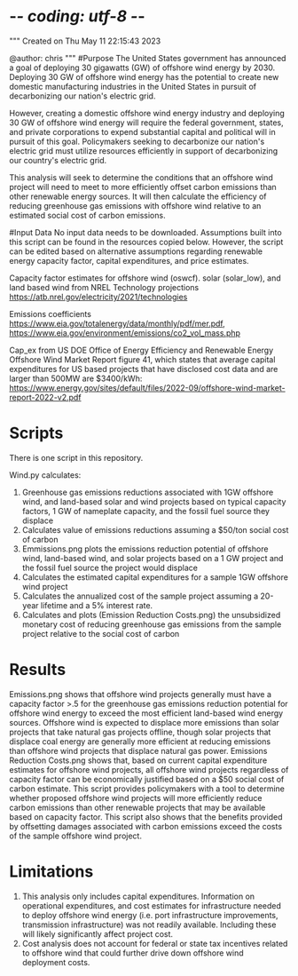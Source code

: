 # -*- coding: utf-8 -*-
"""
Created on Thu May 11 22:15:43 2023

@author: chris
"""
#Purpose
The United States government has announced a goal of deploying 30 gigawatts (GW) of offshore wind energy by 2030. Deploying 30 GW of offshore wind energy has the potential to create new domestic manufacturing industries in the United States in pursuit of decarbonizing our nation's electric grid. 

However, creating a domestic offshore wind energy industry and deploying 30 GW of offshore wind energy will require the federal government, states, and private corporations to expend substantial capital and political will in pursuit of this goal. Policymakers seeking to decarbonize our nation's electric grid must utilize resources efficiently in support of decarbonizing our country's electric grid. 

This analysis will seek to determine the conditions that an offshore wind project will need to meet to more efficiently offset carbon emissions than other renewable energy sources. It will then calculate the efficiency of reducing greenhouse gas emissions with offshore wind relative to an estimated social cost of carbon emissions. 

#Input Data 
No input data needs to be downloaded. Assumptions built into this script can be found in the resources copied below. However, the script can be edited based on alternative assumptions regarding renewable energy capacity factor, capital expenditures, and price estimates.

Capacity factor estimates for offshore wind (oswcf). solar (solar_low), and land based wind from NREL Technology projections https://atb.nrel.gov/electricity/2021/technologies

Emissions coefficients https://www.eia.gov/totalenergy/data/monthly/pdf/mer.pdf, https://www.eia.gov/environment/emissions/co2_vol_mass.php

Cap_ex from US DOE Office of Energy Efficiency and Renewable Energy Offshore Wind Market Report figure 41, which states that average capital expenditures for US based projects that have disclosed cost data and are larger than 500MW are $3400/kWh: https://www.energy.gov/sites/default/files/2022-09/offshore-wind-market-report-2022-v2.pdf

# Scripts
There is one script in this repository. 

Wind.py calculates:
1) Greenhouse gas emissions reductions associated with 1GW offshore wind, and land-based solar and wind projects based on typical capacity factors, 1 GW of nameplate capacity, and the fossil fuel source they displace
2) Calculates value of emissions reductions assuming a $50/ton social cost of carbon
3) Emmissions.png plots the emissions reduction potential of offshore wind, land-based wind, and solar projects based on a 1 GW project and the fossil fuel source the project would displace 
4) Calculates the estimated capital expenditures for a sample 1GW offshore wind project
5) Calculates the annualized cost of the sample project assuming a 20-year lifetime and a 5% interest rate. 
6) Calculates and plots (Emission Reduction Costs.png) the unsubsidized monetary cost of reducing greenhouse gas emissions from the sample project relative to the social cost of carbon

# Results
Emissions.png shows that offshore wind projects generally must have a capacity factor >.5 for the greenhouse gas emissions reduction potential for offshore wind energy to exceed the most efficient land-based wind energy sources. Offshore wind is expected to displace more emissions than solar projects that take natural gas projects offline, though solar projects that displace coal energy are generally more efficient at reducing emissions than offshore wind projects that displace natural gas power. 
Emissions Reduction Costs.png shows that, based on current capital expenditure estimates for offshore wind projects, all offshore wind projects regardless of capacity factor can be economically justified based on a $50 social cost of carbon estimate. 
This script provides policymakers with a tool to determine whether proposed offshore wind projects will more efficiently reduce carbon emissions than other renewable projects that may be available based on capacity factor. This script also shows that the benefits provided by offsetting damages associated with carbon emissions exceed the costs of the sample offshore wind project. 

# Limitations
1) This analysis only includes capital expenditures. Information on operational expenditures, and cost estimates for infrastructure needed to deploy offshore wind energy (i.e. port infrastructure improvements, transmission infrastructure) was not readily available. Including these will likely significantly affect project cost.
2) Cost analysis does not account for federal or state tax incentives related to offshore wind that could further drive down offshore wind deployment costs. 
